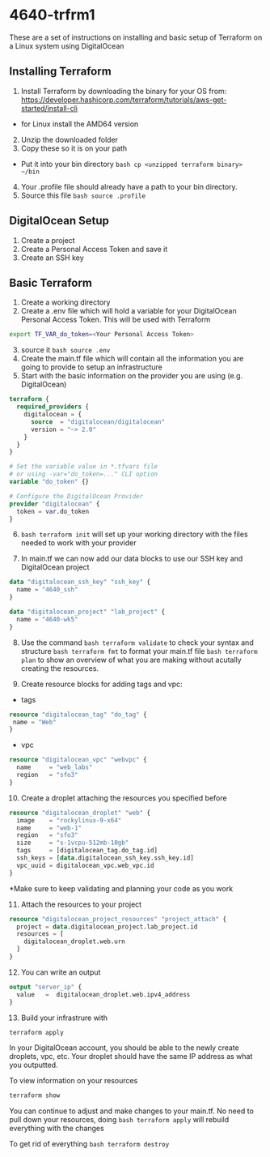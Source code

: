 # 4640-trfrm1
These are a set of instructions on installing and basic setup of Terraform on a Linux system using DigitalOcean

## Installing Terraform
1. Install Terraform by downloading the binary for your OS from: https://developer.hashicorp.com/terraform/tutorials/aws-get-started/install-cli
  - for Linux install the AMD64 version

2. Unzip the downloaded folder
3. Copy these so it is on your path
  - Put it into your bin directory ```bash cp <unzipped terraform binary> ~/bin```

4. Your .profile file should already have a path to your bin directory.
5. Source this file ```bash source .profile```


## DigitalOcean Setup
1. Create a project
2. Create a Personal Access Token and save it
3. Create an SSH key


## Basic Terraform
1. Create a working directory
2. Create a .env file which will hold a variable for your DigitalOcean Personal Access Token. This will be used with Terraform
```bash
export TF_VAR_do_token=<Your Personal Access Token>
```
3. source it ```bash source .env```
4. Create the main.tf file which will contain all the information you are going to provide to setup an infrastructure
5. Start with the basic information on the provider you are using (e.g. DigitalOcean)
```terraform
terraform {
  required_providers {
    digitalocean = {
      source  = "digitalocean/digitalocean"
      version = "~> 2.0"
    }
  }
}

# Set the variable value in *.tfvars file
# or using -var="do_token=..." CLI option
variable "do_token" {}

# Configure the DigitalOcean Provider
provider "digitalocean" {
  token = var.do_token
}
```
6. ```bash terraform init``` will set up your working directory with the files needed to work with your provider

7. In main.tf we can now add our data blocks to use our SSH key and DigitalOcean project
```terraform
data "digitalocean_ssh_key" "ssh_key" {
  name = "4640_ssh"
}

data "digitalocean_project" "lab_project" {
  name = "4640-wk5"
}
```
8. Use the command ```bash terraform validate``` to check your syntax and structure
```bash terraform fmt``` to format your main.tf file
```bash terraform plan``` to show an overview of what you are making without acutally creating the resources.

9. Create resource blocks for adding tags and vpc:
  - tags
 ```terraform
 resource "digitalocean_tag" "do_tag" {
  name = "Web"
}
```
  -  vpc
```terraform
resource "digitalocean_vpc" "webvpc" {
  name     = "web_labs"
  region   = "sfo3"
}
```

10. Create a droplet attaching the resources you specified before
```terraform
resource "digitalocean_droplet" "web" {
  image    = "rockylinux-9-x64"
  name     = "web-1"
  region   = "sfo3"
  size     = "s-1vcpu-512mb-10gb"
  tags     = [digitalocean_tag.do_tag.id]
  ssh_keys = [data.digitalocean_ssh_key.ssh_key.id]
  vpc_uuid = digitalocean_vpc.web_vpc.id
}
```

*Make sure to keep validating and planning your code as you work

11. Attach the resources to your project
```terraform
resource "digitalocean_project_resources" "project_attach" {
  project = data.digitalocean_project.lab_project.id
  resources = [
    digitalocean_droplet.web.urn
  ]
}
```

12. You can write an output
```terraform
output "server_ip" {
  value   =  digitalocean_droplet.web.ipv4_address
}
```

13. Build your infrastrure with
```bash
terraform apply
```

In your DigitalOcean account, you should be able to the newly create droplets, vpc, etc. Your droplet should have the same IP address as what you outputted.


To view information on your resources

```bash
terraform show
```

You can continue to adjust and make changes to your main.tf. No need to pull down your resources, doing ```bash terraform apply``` will rebuild everything with the changes 

To get rid of everything ```bash terraform destroy```
